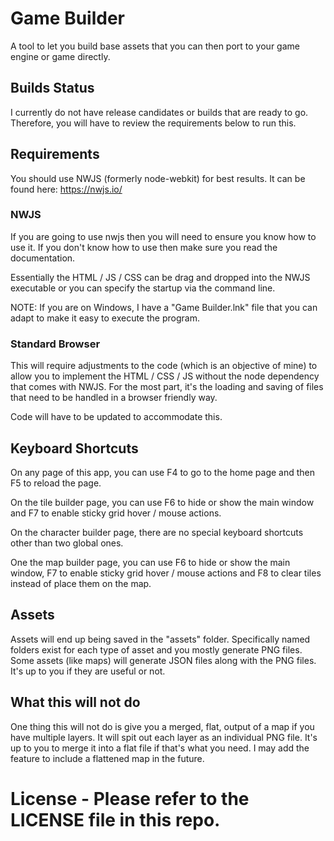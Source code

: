# Game Builder
A tool to let you build base assets that you can then port to your game engine or game directly.

## Builds Status
I currently do not have release candidates or builds that are ready to go. Therefore, you will have to review the requirements below to run this.

## Requirements

You should use NWJS (formerly node-webkit) for best results. It can be found here: https://nwjs.io/

### NWJS
If you are going to use nwjs then you will need to ensure you know how to use it. If you don't know how to use then make sure you read the documentation.

Essentially the HTML / JS / CSS can be drag and dropped into the NWJS executable or you can specify the startup via the command line.

NOTE: If you are on Windows, I have a "Game Builder.lnk" file that you can adapt to make it easy to execute the program.

### Standard Browser
This will require adjustments to the code (which is an objective of mine) to allow you to implement the HTML / CSS / JS without the node dependency that comes with NWJS. For the most part, it's the loading and saving of files that need to be handled in a browser friendly way.

Code will have to be updated to accommodate this.

## Keyboard Shortcuts
On any page of this app, you can use F4 to go to the home page and then F5 to reload the page.

On the tile builder page, you can use F6 to hide or show the main window and F7 to enable sticky grid hover / mouse actions.

On the character builder page, there are no special keyboard shortcuts other than two global ones.

One the map builder page, you can use F6 to hide or show the main window, F7 to enable sticky grid hover / mouse actions and F8 to clear tiles instead of place them on the map.

## Assets

Assets will end up being saved in the "assets" folder. Specifically named folders exist for each type of asset and you mostly generate PNG files. Some assets (like maps) will generate JSON files along with the PNG files. It's up to you if they are useful or not.

## What this will not do

One thing this will not do is give you a merged, flat, output of a map if you have multiple layers. It will spit out each layer as an individual PNG file. It's up to you to merge it into a flat file if that's what you need. I may add the feature to include a flattened map in the future.

# License - Please refer to the LICENSE file in this repo.